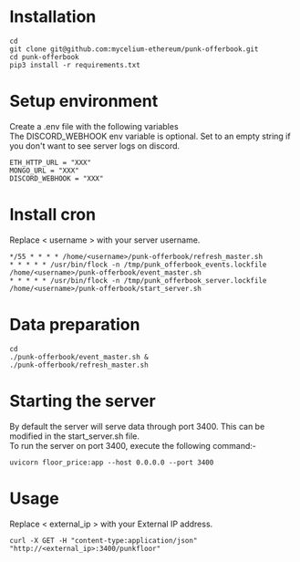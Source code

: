 # Installation

```
cd
git clone git@github.com:mycelium-ethereum/punk-offerbook.git
cd punk-offerbook
pip3 install -r requirements.txt
```

# Setup environment

Create a .env file with the following variables\
The DISCORD_WEBHOOK env variable is optional. Set to an empty string if you don't want to see server logs on discord.
```
ETH_HTTP_URL = "XXX"
MONGO_URL = "XXX"
DISCORD_WEBHOOK = "XXX"
```

# Install cron

Replace < username > with your server username.
```
*/55 * * * * /home/<username>/punk-offerbook/refresh_master.sh
* * * * * /usr/bin/flock -n /tmp/punk_offerbook_events.lockfile /home/<username>/punk-offerbook/event_master.sh
* * * * * /usr/bin/flock -n /tmp/punk_offerbook_server.lockfile /home/<username>/punk-offerbook/start_server.sh
```

# Data preparation
```
cd
./punk-offerbook/event_master.sh &
./punk-offerbook/refresh_master.sh
```

# Starting the server
By default the server will serve data through port 3400. This can be modified in the start_server.sh file.\
To run the server on port 3400, execute the following command:-
```
uvicorn floor_price:app --host 0.0.0.0 --port 3400
```

# Usage

Replace < external_ip > with your External IP address.
```
curl -X GET -H "content-type:application/json" "http://<external_ip>:3400/punkfloor"
```